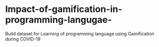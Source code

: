 # Impact-of-gamification-in-programming-langugae-
Build dataset for Learning of programming language using Gamification during COVID-19
